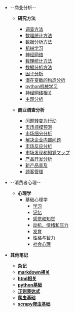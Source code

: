 
- --商业分析--

    - __研究方法__
        - [调查方法](/商业分析/1、调查方法.md)
        - [数理统计方法](/商业分析/2、数理统计方法.md)
        - [数据分析方法](/商业分析/3、数据分析方法.md)
        - [机械学习](/商业分析/4、机械学习.md)
        - [神经网络](/商业分析/5、神经网络相关.md)
        - [数理统计方法](/商业分析/2、数理统计方法.md)
        - [数据分析方法](/商业分析/3、数据分析方法.md)
        - [因子分析](/商业分析/4、因子分析.md)
        - [潜在变数的构造分析](/商业分析/5、潜在变数的构造分析.md)
        - [python机械学习](/商业分析/6、机械学习.md)
        - [神经网络相关](/商业分析/7、神经网络相关.md)
        - [主题分析](/商业分析/8、主题分析.md)

    - __商业调查分析__
        - [问题转变为行动](/商业分析/a、问题转变为行动.md)
        - [市场规模预测](/商业分析/b、市场规模预测.md)
        - [市场细分分析](/商业分析/c、市场细分分析.md)
        - [解决企业内部问题](/商业分析/d、解决企业内部问题.md)
        - [市场反应分析](/商业分析/e、市场反应分析.md)
        - [市场发现和知覚マップ](/商业分析/f、市场发现和感知谱.md)
        - [产品开发分析](/商业分析/g、产品开发分析.md)
        - [新产品普及](/商业分析/h、新产品普及.md)
        - [顾客管理](/商品分析/i.顾客管理.md)
    
- --消费者心理--

    <!-- - __商学__
        - マーケティング基本
        - 消费者行动论
        - 価格戦略
        - 製品戦略
        - チャネル戦略
        - プロモーション戦略
        - ブランド戦略
        - リレーションシップ・マーケティング
        - 企業社会責任 -->

    - __心理学__
        - 基础心理学
            - [学习](/心理学/1学习和记忆.md)
            - [记忆](/心理学/1-2学习和记忆.md)
            - [感觉和知觉](/心理学/2感觉和知觉.md)
            - [动机、情绪和压力](/心理学/3动机、感情和压力.md)
            - [发育](/心理学/4发育.md)
            - [性格与智力](/心理学/5性格与智力.md)
            - [社会心理](/心理学/6社会心理.md)


-  __其他笔记__ 
    - [**杂记**](其他笔记/杂记.md)
    - [**markdown相关**](/其他笔记/markdown.md)
    - [**html相关**](/其他笔记/html.md)
    - [**python基础**](其他笔记/python.md)
    - [**正则表达式**](其他笔记/正则表达式.md)
    - [**爬虫基础**](其他笔记/爬虫基础.md)
    - [**scrapy爬虫基础**](其他笔记/scrapy爬虫基础.md)
    

    
